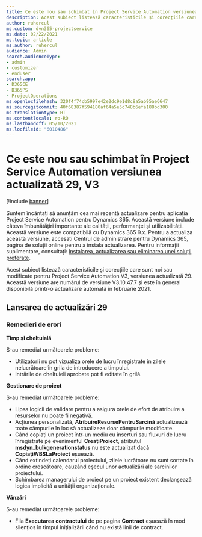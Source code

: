 ```yaml
---
title: Ce este nou sau schimbat în Project Service Automation versiunea actualizată 29, V3
description: Acest subiect listează caracteristicile și corecțiile care sunt disponibile în Project Service Automation V3, versiunea actualizată 29, V3.
author: ruhercul
ms.custom: dyn365-projectservice
ms.date: 02/22/2021
ms.topic: article
ms.author: ruhercul
audience: Admin
search.audienceType:
- admin
- customizer
- enduser
search.app:
- D365CE
- D365PS
- ProjectOperations
ms.openlocfilehash: 320f4f74cb5997e42e2dc9e1d8c8a5ab95ae6647
ms.sourcegitcommit: 40f68387f594180af64a5e5c748b6efa188bd300
ms.translationtype: HT
ms.contentlocale: ro-RO
ms.lasthandoff: 05/10/2021
ms.locfileid: "6010486"
---
```

# <a name="whats-new-or-changed-in-project-service-automation-update-release-29-v3"></a>Ce este nou sau schimbat în Project Service Automation versiunea actualizată 29, V3

[!include [banner](../includes/psa-now-project-operations.md)]

Suntem încântați să anunțăm cea mai recentă actualizare pentru aplicația Project Service Automation pentru Dynamics 365. Această versiune include câteva îmbunătățiri importante ale calității, performanței și utilizabilității. Această versiune este compatibilă cu Dynamics 365 9.x. Pentru a actualiza această versiune, accesați Centrul de administrare pentru Dynamics 365, pagina de soluții online pentru a instala actualizarea. Pentru informații suplimentare, consultați: [Instalarea, actualizarea sau eliminarea unei soluții preferate](/power-platform/admin/install-remove-preferred-solution).

Acest subiect listează caracteristicile și corecțiile care sunt noi sau modificate pentru Project Service Automation V3, versiunea actualizată 29. Această versiune are numărul de versiune V3.10.47.7 și este în general disponibilă printr-o actualizare automată în februarie 2021.

## <a name="update-release-29"></a>Lansarea de actualizări 29

### <a name="bug-fixes"></a>Remedieri de erori

**Timp și cheltuială**

S-au remediat următoarele probleme:

- Utilizatorii nu pot vizualiza orele de lucru înregistrate în zilele nelucrătoare în grila de introducere a timpului.
- Intrările de cheltuieli aprobate pot fi editate în grilă.

**Gestionare de proiect**

S-au remediat următoarele probleme:

- Lipsa logicii de validare pentru a asigura orele de efort de atribuire a resurselor nu poate fi negativă.
- Acțiunea personalizată, **AtribuireResursePentruSarcină** actualizează toate câmpurile în loc să actualizeze doar câmpurile modificate.
- Când copiați un proiect într-un mediu cu inserturi sau fluxuri de lucru înregistrate pe evenimentul **CreațiProiect**, atributul **msdyn_bulkgenerationstatus** nu este actualizat dacă **CopiațiWBSLaProiect** eșuează.
- Când extindeți calendarul proiectului, zilele lucrătoare nu sunt sortate în ordine crescătoare, cauzând eșecul unor actualizări ale sarcinilor proiectului.
- Schimbarea managerului de proiect pe un proiect existent declanșează logica implicită a unității organizaționale.

**Vânzări**

S-au remediat următoarele probleme:

- Fila **Executarea contractului** de pe pagina **Contract** eșuează în mod silențios în timpul inițializării când nu există linii de contract.